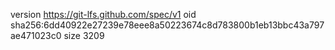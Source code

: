 version https://git-lfs.github.com/spec/v1
oid sha256:6dd40922e27239e78eee8a50223674c8d783800b1eb13bbc43a797ae471023c0
size 3209
